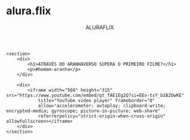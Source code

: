 # alura.flix
<html lang="pt-BR">
<head>
    <link rel="stylesheet" href="styles.css">
    <title>Aluraflix</title>
</head>

<body>
    <header>ALURAFLIX</header>

    <section>
        <div>
            <h1>ATRAVÉS DO ARANHAVERSO SUPERA O PRIMEIRO FILME?</h1>
            <p>#homem-aranha</p>
        </div>

        <div>
            <iframe width="560" height="315" src="https://www.youtube.com/embed/gt_fAE1Eg2Q?si=EEv-tsY_b1B2OwKE"
                title="YouTube video player" frameborder="0"
                allow="accelerometer; autoplay; clipboard-write; encrypted-media; gyroscope; picture-in-picture; web-share"
                referrerpolicy="strict-origin-when-cross-origin" allowfullscreen></iframe>
        </div>
    </section>

</body>

</html>
